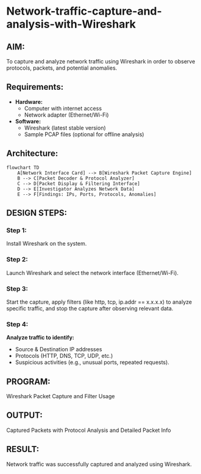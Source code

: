 # Network-traffic-capture-and-analysis-with-Wireshark
## AIM:
To capture and analyze network traffic using Wireshark in order to observe protocols, packets, and potential anomalies.
## Requirements:
- **Hardware:**
    - Computer with internet access
    - Network adapter (Ethernet/Wi-Fi)
- **Software:**
    - Wireshark (latest stable version)
    - Sample PCAP files (optional for offline analysis)
## Architecture:
```mermaid
flowchart TD
    A[Network Interface Card] --> B[Wireshark Packet Capture Engine]
    B --> C[Packet Decoder & Protocol Analyzer]
    C --> D[Packet Display & Filtering Interface]
    D --> E[Investigator Analyzes Network Data]
    E --> F[Findings: IPs, Ports, Protocols, Anomalies]
```
## DESIGN STEPS:
### Step 1:
Install Wireshark on the system.

### Step 2:
Launch Wireshark and select the network interface (Ethernet/Wi-Fi).

### Step 3:
Start the capture, apply filters (like http, tcp, ip.addr == x.x.x.x) to analyze specific traffic, and stop the capture after observing relevant data.
### Step 4:
**Analyze traffic to identify:**
  - Source & Destination IP addresses
  - Protocols (HTTP, DNS, TCP, UDP, etc.)
  - Suspicious activities (e.g., unusual ports, repeated requests).
## PROGRAM:
Wireshark Packet Capture and Filter Usage

## OUTPUT:
Captured Packets with Protocol Analysis and Detailed Packet Info

## RESULT:
Network traffic was successfully captured and analyzed using Wireshark.

